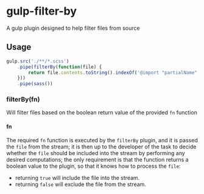 gulp-filter-by
==============

A gulp plugin designed to help filter files from source

## Usage

```js
gulp.src('./**/*.scss')
    .pipe(filterBy(function(file) {
        return file.contents.toString().indexOf('@import "partialName"') > -1;
    }))
    .pipe(sass())
```

### filterBy(fn)

Will filter files based on the boolean return value of the provided `fn` function

#### fn

The required `fn` function is executed by the `filterBy` plugin, and it is passed the `file` from the stream; 
it is then up to the developer of the task to decide whether the `file` should be included into the stream by 
performing any desired computations; the only requirement is that the function returns a boolean value to the 
plugin, so that it knows how to process the `file`:
 
- returning `true` will include the file into the stream.
- returning `false` will exclude the file from the stream.
